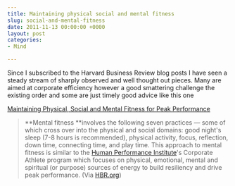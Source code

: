 ```yaml
---
title: Maintaining physical social and mental fitness
slug: social-and-mental-fitness
date: 2011-11-13 00:00:00 +0000
layout: post
categories: 
- Mind

---
```

Since I subscribed to the Harvard Business Review blog posts I have seen a steady stream of sharply observed and well thought out pieces. Many are aimed at corporate efficiency however a good smattering challenge the existing order and some are just timely good advice like this one

[Maintaining Physical, Social and Mental Fitness for Peak Performance][harvardbusiness]

> **Mental fitness&#xa0;**involves the following seven practices &#x2014; some of which cross over into the physical and social domains: good night's sleep (7-8 hours is recommended), physical activity, focus, reflection, down time, connecting time, and play time. This approach to mental fitness is similar to the [Human Performance Institute][humanperformanceinstitute]'s Corporate Athlete program which focuses on physical, emotional, mental and spiritual (or purpose) sources of energy to build resiliency and drive peak performance.
(Via [HBR.org][hbr])

[harvardbusiness]: http://feeds.harvardbusiness.org/~r/harvardbusiness/~3/90PSnKFzvFk/maintaining_physical_social_an.html
[hbr]: http://blogs.hbr.org/
[humanperformanceinstitute]: http://www.humanperformanceinstitute.com/

